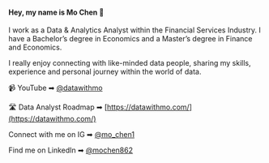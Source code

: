 #### Hey, my name is Mo Chen 👋

I work as a Data & Analytics Analyst within the Financial Services Industry. I have a Bachelor’s degree in Economics and a Master’s degree in Finance and Economics.

I really enjoy connecting with like-minded data people, sharing my skills, experience and personal journey within the world of data.

📹 YouTube ➡︎ [@datawithmo](https://www.youtube.com/@datawithmo)

🛣️ Data Analyst Roadmap ➡︎ [https://datawithmo.com/](https://datawithmo.com/)

Connect with me on IG ➡︎ [@mo_chen1](https://www.instagram.com/mo_chen1/)

Find me on LinkedIn ➡︎ [@mochen862](https://www.linkedin.com/in/mochen862/)



<!--
**mochen862/mochen862** is a ✨ _special_ ✨ repository because its `README.md` (this file) appears on your GitHub profile.

Here are some ideas to get you started:

- 🔭 I’m currently working on ...
- 🌱 I’m currently learning ...
- 👯 I’m looking to collaborate on ...
- 🤔 I’m looking for help with ...
- 💬 Ask me about ...
- 📫 How to reach me: ...
- 😄 Pronouns: ...
- ⚡ Fun fact: ...
-->
